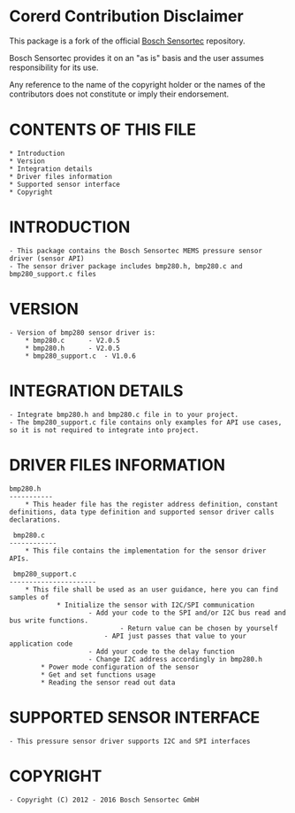 Corerd Contribution Disclaimer
==============================
This package is a fork of the official
[Bosch Sensortec](https://github.com/BoschSensortec/BMP280_driver) repository.

Bosch Sensortec provides it on an "as is" basis
and the user assumes responsibility for its use.

Any reference to the name of the copyright holder or the names of the contributors
does not constitute or imply their endorsement.


CONTENTS OF THIS FILE
=======================
	* Introduction
	* Version
	* Integration details
	* Driver files information
	* Supported sensor interface
	* Copyright


INTRODUCTION
===============
	- This package contains the Bosch Sensortec MEMS pressure sensor driver (sensor API)
	- The sensor driver package includes bmp280.h, bmp280.c and bmp280_support.c files

VERSION
=========
	- Version of bmp280 sensor driver is:
		* bmp280.c 		- V2.0.5
		* bmp280.h 		- V2.0.5
		* bmp280_support.c 	- V1.0.6

INTEGRATION DETAILS
=====================
	- Integrate bmp280.h and bmp280.c file in to your project.
	- The bmp280_support.c file contains only examples for API use cases, so it is not required to integrate into project.

DRIVER FILES INFORMATION
===========================
	bmp280.h
	-----------
		* This header file has the register address definition, constant definitions, data type definition and supported sensor driver calls declarations.

	 bmp280.c
	------------
		* This file contains the implementation for the sensor driver APIs.

	 bmp280_support.c
	----------------------
		* This file shall be used as an user guidance, here you can find samples of
    			* Initialize the sensor with I2C/SPI communication
        				- Add your code to the SPI and/or I2C bus read and bus write functions.
            					- Return value can be chosen by yourself
           					- API just passes that value to your application code
        				- Add your code to the delay function
        				- Change I2C address accordingly in bmp280.h
   			* Power mode configuration of the sensor
   			* Get and set functions usage
			* Reading the sensor read out data

SUPPORTED SENSOR INTERFACE
====================================
	- This pressure sensor driver supports I2C and SPI interfaces


COPYRIGHT
===========
	- Copyright (C) 2012 - 2016 Bosch Sensortec GmbH
